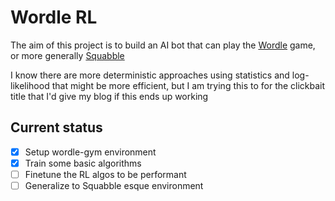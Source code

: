 # Wordle RL

The aim of this project is to build an AI bot that can play the [Wordle](https://www.nytimes.com/games/wordle/index.html) game, or more generally [Squabble](squabble.me/)

I know there are more deterministic approaches using statistics and log-likelihood that might be more efficient, but I am trying this to for the clickbait title that I'd give my blog if this ends up working

## Current status
- [x] Setup wordle-gym environment
- [x] Train some basic algorithms
- [ ] Finetune the RL algos to be performant
- [ ] Generalize to Squabble esque environment